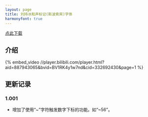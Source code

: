 ```yaml
---
layout: page
title: 刘持冰和声标记(斯波索宾)字体
harmonyfont: true
---
```


[点此下载](LiuChibingHarmonyMarksSposobinFont-Regular-1.001.otf)

## 介绍
{% embed_video //player.bilibili.com/player.html?aid=887943065&bvid=BV1RK4y1w7nd&cid=332692430&page=1 %}

## 更新记录

### 1.001

* 增加了使用“\~”字符触发数字下标的功能。如“\~56”。
